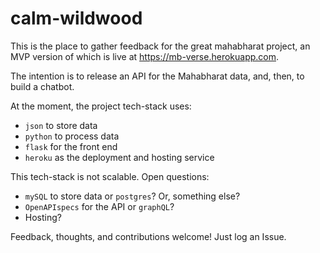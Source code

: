 # calm-wildwood

This is the place to gather feedback for the great mahabharat project, an MVP version of which is live at https://mb-verse.herokuapp.com.

The intention is to release an API for the Mahabharat data, and, then, to build a chatbot.

At the moment, the project tech-stack uses:

- `json` to store data
- `python` to process data
- `flask` for the front end
- `heroku` as the deployment and hosting service

This tech-stack is not scalable. Open questions:

- `mySQL` to store data or `postgres`? Or, something else?
- `OpenAPIspecs` for the API or `graphQL`?
-  Hosting?

Feedback, thoughts, and contributions welcome! Just log an Issue.

